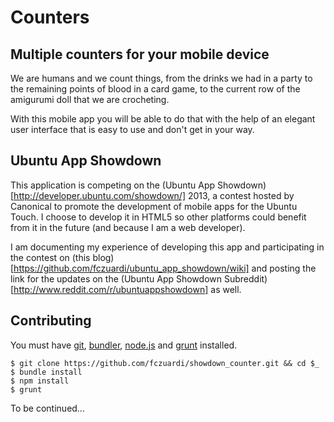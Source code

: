 Counters
========

Multiple counters for your mobile device
----------------------------------------

We are humans and we count things, from the drinks we had in a party to the
remaining points of blood in a card game, to the current row of the amigurumi
doll that we are crocheting.

With this mobile app you will be able to do that with the help of an elegant
user interface that is easy to use and don't get in your way.


Ubuntu App Showdown
-------------------

This application is competing on the (Ubuntu App Showdown)[http://developer.ubuntu.com/showdown/] 2013, a contest hosted by Canonical to promote the development of
mobile apps for the Ubuntu Touch. I choose to develop it in HTML5 so other
platforms could benefit from it in the future (and because I am a web developer).

I am documenting my experience of developing this app and participating in the
contest on
(this blog)[https://github.com/fczuardi/ubuntu_app_showdown/wiki]
and posting the link for the updates on the
(Ubuntu App Showdown Subreddit)[http://www.reddit.com/r/ubuntuappshowdown]
as well.

Contributing
------------

You must have [git](http://git-scm.com/), [bundler](http://bundler.io/),
[node.js](http://nodejs.org/) and [grunt](http://gruntjs.com/) installed.

    $ git clone https://github.com/fczuardi/showdown_counter.git && cd $_
    $ bundle install
    $ npm install
    $ grunt

To be continued…
